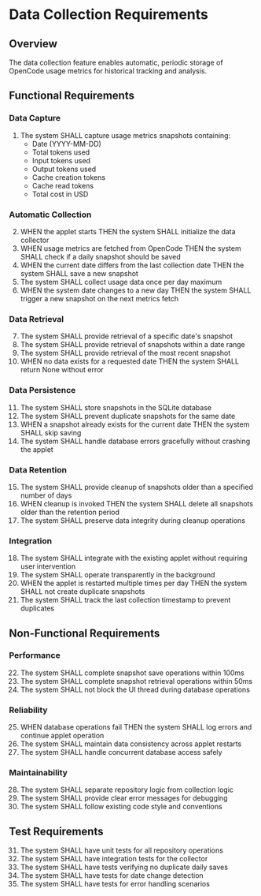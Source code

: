 # Data Collection Requirements

## Overview
The data collection feature enables automatic, periodic storage of OpenCode usage metrics for historical tracking and analysis.

## Functional Requirements

### Data Capture
1. The system SHALL capture usage metrics snapshots containing:
   - Date (YYYY-MM-DD)
   - Total tokens used
   - Input tokens used
   - Output tokens used
   - Cache creation tokens
   - Cache read tokens
   - Total cost in USD

### Automatic Collection
2. WHEN the applet starts THEN the system SHALL initialize the data collector
3. WHEN usage metrics are fetched from OpenCode THEN the system SHALL check if a daily snapshot should be saved
4. WHEN the current date differs from the last collection date THEN the system SHALL save a new snapshot
5. The system SHALL collect usage data once per day maximum
6. WHEN the system date changes to a new day THEN the system SHALL trigger a new snapshot on the next metrics fetch

### Data Retrieval
7. The system SHALL provide retrieval of a specific date's snapshot
8. The system SHALL provide retrieval of snapshots within a date range
9. The system SHALL provide retrieval of the most recent snapshot
10. WHEN no data exists for a requested date THEN the system SHALL return None without error

### Data Persistence
11. The system SHALL store snapshots in the SQLite database
12. The system SHALL prevent duplicate snapshots for the same date
13. WHEN a snapshot already exists for the current date THEN the system SHALL skip saving
14. The system SHALL handle database errors gracefully without crashing the applet

### Data Retention
15. The system SHALL provide cleanup of snapshots older than a specified number of days
16. WHEN cleanup is invoked THEN the system SHALL delete all snapshots older than the retention period
17. The system SHALL preserve data integrity during cleanup operations

### Integration
18. The system SHALL integrate with the existing applet without requiring user intervention
19. The system SHALL operate transparently in the background
20. WHEN the applet is restarted multiple times per day THEN the system SHALL not create duplicate snapshots
21. The system SHALL track the last collection timestamp to prevent duplicates

## Non-Functional Requirements

### Performance
22. The system SHALL complete snapshot save operations within 100ms
23. The system SHALL complete snapshot retrieval operations within 50ms
24. The system SHALL not block the UI thread during database operations

### Reliability
25. WHEN database operations fail THEN the system SHALL log errors and continue applet operation
26. The system SHALL maintain data consistency across applet restarts
27. The system SHALL handle concurrent database access safely

### Maintainability
28. The system SHALL separate repository logic from collection logic
29. The system SHALL provide clear error messages for debugging
30. The system SHALL follow existing code style and conventions

## Test Requirements
31. The system SHALL have unit tests for all repository operations
32. The system SHALL have integration tests for the collector
33. The system SHALL have tests verifying no duplicate daily saves
34. The system SHALL have tests for date change detection
35. The system SHALL have tests for error handling scenarios
